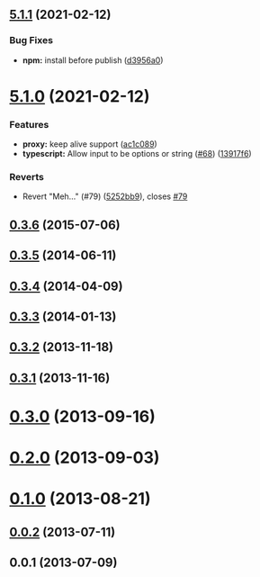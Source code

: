 ## [5.1.1](https://github.com/sensrtrx/node-https-proxy-agent/compare/v5.1.0...v5.1.1) (2021-02-12)


### Bug Fixes

* **npm:** install before publish ([d3956a0](https://github.com/sensrtrx/node-https-proxy-agent/commit/d3956a083e0e7399016edbb5e7756c6fc7b0e49b))



# [5.1.0](https://github.com/sensrtrx/node-https-proxy-agent/compare/v0.3.6...v5.1.0) (2021-02-12)


### Features

* **proxy:** keep alive support ([ac1c089](https://github.com/sensrtrx/node-https-proxy-agent/commit/ac1c089e4809e711beb930a84fc2e0dd5f968a96))
* **typescript:** Allow input to be options or string ([#68](https://github.com/sensrtrx/node-https-proxy-agent/issues/68)) ([13917f6](https://github.com/sensrtrx/node-https-proxy-agent/commit/13917f61accdb7cd25735f0aaff234e843bac696))


### Reverts

* Revert "Meh…" (#79) ([5252bb9](https://github.com/sensrtrx/node-https-proxy-agent/commit/5252bb9355ad12802d7e0846e5e7cf4ced54fc63)), closes [#79](https://github.com/sensrtrx/node-https-proxy-agent/issues/79)



## [0.3.6](https://github.com/sensrtrx/node-https-proxy-agent/compare/v0.3.5...v0.3.6) (2015-07-06)



## [0.3.5](https://github.com/sensrtrx/node-https-proxy-agent/compare/v0.3.4...v0.3.5) (2014-06-11)



## [0.3.4](https://github.com/sensrtrx/node-https-proxy-agent/compare/v0.3.3...v0.3.4) (2014-04-09)



## [0.3.3](https://github.com/sensrtrx/node-https-proxy-agent/compare/v0.3.2...v0.3.3) (2014-01-13)



## [0.3.2](https://github.com/sensrtrx/node-https-proxy-agent/compare/v0.3.1...v0.3.2) (2013-11-18)



## [0.3.1](https://github.com/sensrtrx/node-https-proxy-agent/compare/v0.3.0...v0.3.1) (2013-11-16)



# [0.3.0](https://github.com/sensrtrx/node-https-proxy-agent/compare/v0.2.0...v0.3.0) (2013-09-16)



# [0.2.0](https://github.com/sensrtrx/node-https-proxy-agent/compare/v0.1.0...v0.2.0) (2013-09-03)



# [0.1.0](https://github.com/sensrtrx/node-https-proxy-agent/compare/v0.0.2...v0.1.0) (2013-08-21)



## [0.0.2](https://github.com/sensrtrx/node-https-proxy-agent/compare/v0.0.1...v0.0.2) (2013-07-11)



## 0.0.1 (2013-07-09)



